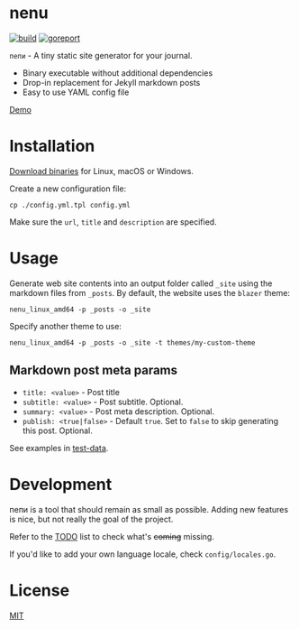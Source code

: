 nenu
===================

[![build](https://github.com/petarov/nenu/workflows/CI%20Build/badge.svg)](https://github.com/petarov/nenu/actions?query=workflow%3A%22CI+Build%22)
[![goreport](https://goreportcard.com/badge/github.com/petarov/nenu)](https://goreportcard.com/report/github.com/petarov/nenu)

`пепи` - A tiny static site generator for your journal.

  * Binary executable without additional dependencies
  * Drop-in replacement for Jekyll markdown posts
  * Easy to use YAML config file
  
[Demo](http://petarov.github.io/nenu/)

# Installation

[Download binaries](https://github.com/petarov/nenu/releases) for Linux, macOS or Windows.

Create a new configuration file:

    cp ./config.yml.tpl config.yml

Make sure the `url`, `title` and `description` are specified.

# Usage

Generate web site contents into an output folder called `_site` using the markdown files from `_posts`. By default, the website uses the  `blazer` theme:

    nenu_linux_amd64 -p _posts -o _site

Specify another theme to use:

    nenu_linux_amd64 -p _posts -o _site -t themes/my-custom-theme

## Markdown post meta params

  * `title: <value>` - Post title
  * `subtitle: <value>` - Post subtitle. Optional.
  * `summary: <value>` - Post meta description. Optional.
  * `publish: <true|false>` - Default `true`. Set to `false` to skip generating this post. Optional.

See examples in [test-data](test-data).

# Development

пепи is a tool that should remain as small as possible. Adding new features is nice, but not really the goal of the project.

Refer to the [TODO](TODO.md) list to check what's ~~coming~~ missing.

If you'd like to add your own language locale, check `config/locales.go`.

# License

[MIT](LICENSE)
